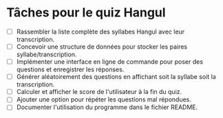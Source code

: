 # Tâches pour le quiz Hangul

- [ ] Rassembler la liste complète des syllabes Hangul avec leur transcription.
- [ ] Concevoir une structure de données pour stocker les paires syllabe/transcription.
- [ ] Implémenter une interface en ligne de commande pour poser des questions et enregistrer les réponses.
- [ ] Générer aléatoirement des questions en affichant soit la syllabe soit la transcription.
- [ ] Calculer et afficher le score de l'utilisateur à la fin du quiz.
- [ ] Ajouter une option pour répéter les questions mal répondues.
- [ ] Documenter l'utilisation du programme dans le fichier README.
